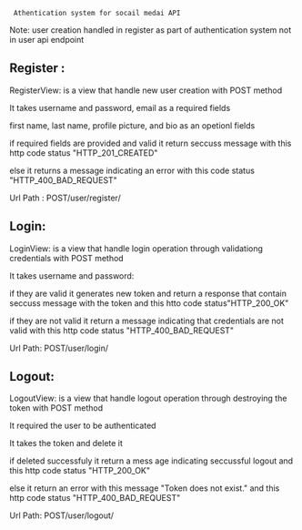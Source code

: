      Athentication system for socail medai API

Note: user creation handled in register as part of authentication system not in user api endpoint  

## Register :
RegisterView: is a view that handle new user creation with POST method  

It takes username and password, email as a required fields  

first name, last name, profile picture, and bio as an opetionl fields  

if required fields are provided and valid it return seccuss message with this  http code status "HTTP_201_CREATED"

else it returns a message indicating an error with this code status "HTTP_400_BAD_REQUEST"  

Url Path : POST/user/register/  


## Login:  
LoginView: is a view that handle login operation through validationg credentials with POST method  

It takes username and password:  

if they are valid it generates new token and return a response that contain seccuss message with the token and this htto code status"HTTP_200_OK"

if they are not valid it return a message indicating that credentials are not valid with this http code status "HTTP_400_BAD_REQUEST" 

Url Path: POST/user/login/

## Logout:  
LogoutView: is a view that handle logout operation through destroying the token with POST method

It required the user to be authenticated  

It takes the token and delete it   

if deleted successfuly it return a mess age indicating seccussful logout and this http code status "HTTP_200_OK"  

else it return an error with this message "Token does not exist." and this http code status "HTTP_400_BAD_REQUEST"  

Url Path: POST/user/logout/











